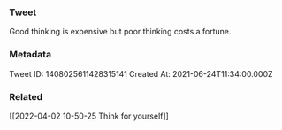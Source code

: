 ### Tweet
Good thinking is expensive but poor thinking costs a fortune.

### Metadata
Tweet ID: 1408025611428315141
Created At: 2021-06-24T11:34:00.000Z

### Related
[[2022-04-02 10-50-25 Think for yourself]]

